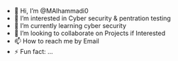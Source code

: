 - 👋 Hi, I’m @MAlhammadi0
- 👀 I’m interested in Cyber security & pentration testing
- 🌱 I’m currently learning cyber security
- 💞️ I’m looking to collaborate on Projects if Interested
- 📫 How to reach me by Email
- ⚡ Fun fact: ...
